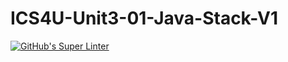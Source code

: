 # ICS4U-Unit3-01-Java-Stack-V1

[![GitHub's Super Linter](https://github.com/liam-fletcher1/ICS4U-Unit3-01-Java-Stack-V1/workflows/GitHub's%20Super%20Linter/badge.svg)](https://github.com/liam-fletcher1/ICS4U-Unit3-01-Java-Stack-V1/actions)
